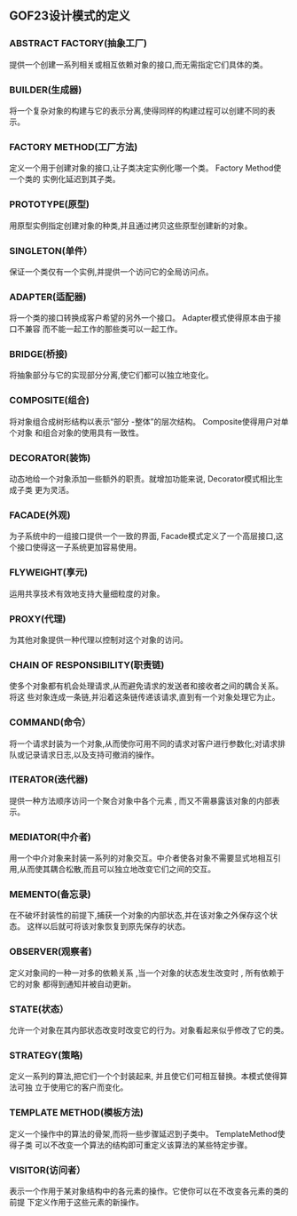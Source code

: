 ## GOF23设计模式的定义


### ABSTRACT FACTORY(抽象工厂)
提供一个创建一系列相关或相互依赖对象的接口,而无需指定它们具体的类。

### BUILDER(生成器)
将一个复杂对象的构建与它的表示分离,使得同样的构建过程可以创建不同的表示。

### FACTORY METHOD(工厂方法)
定义一个用于创建对象的接口,让子类决定实例化哪一个类。 Factory Method使一个类的 实例化延迟到其子类。

### PROTOTYPE(原型)
用原型实例指定创建对象的种类,并且通过拷贝这些原型创建新的对象。

### SINGLETON(单件）
保证一个类仅有一个实例,并提供一个访问它的全局访问点。

### ADAPTER(适配器)
将一个类的接口转换成客户希望的另外一个接口。 Adapter模式使得原本由于接口不兼容 而不能一起工作的那些类可以一起工作。

### BRIDGE(桥接)
将抽象部分与它的实现部分分离,使它们都可以独立地变化。

### COMPOSITE(组合)
将对象组合成树形结构以表示“部分 -整体”的层次结构。 Composite使得用户对单个对象 和组合对象的使用具有一致性。

### DECORATOR(装饰)
动态地给一个对象添加一些额外的职责。就增加功能来说, Decorator模式相比生成子类 更为灵活。

### FACADE(外观)
为子系统中的一组接口提供一个一致的界面, Facade模式定义了一个高层接口,这个接口使得这一子系统更加容易使用。

### FLYWEIGHT(享元)
运用共享技术有效地支持大量细粒度的对象。

### PROXY(代理)
为其他对象提供一种代理以控制对这个对象的访问。

### CHAIN OF RESPONSIBILITY(职责链)
使多个对象都有机会处理请求,从而避免请求的发送者和接收者之间的耦合关系。将这 些对象连成一条链,并沿着这条链传递该请求,直到有一个对象处理它为止。

### COMMAND(命令）
将一个请求封装为一个对象,从而使你可用不同的请求对客户进行参数化;对请求排队或记录请求日志,以及支持可撤消的操作。

### ITERATOR(迭代器)
提供一种方法顺序访问一个聚合对象中各个元素 , 而又不需暴露该对象的内部表示。

### MEDIATOR(中介者)
用一个中介对象来封装一系列的对象交互。中介者使各对象不需要显式地相互引用,从而使其耦合松散,而且可以独立地改变它们之间的交互。

### MEMENTO(备忘录)
在不破坏封装性的前提下,捕获一个对象的内部状态,并在该对象之外保存这个状态。 这样以后就可将该对象恢复到原先保存的状态。

### OBSERVER(观察者)
定义对象间的一种一对多的依赖关系 ,当一个对象的状态发生改变时 , 所有依赖于它的对象 都得到通知并被自动更新。

### STATE(状态）
允许一个对象在其内部状态改变时改变它的行为。对象看起来似乎修改了它的类。

### STRATEGY(策略)
定义一系列的算法,把它们一个个封装起来, 并且使它们可相互替换。本模式使得算法可独 立于使用它的客户而变化。

### TEMPLATE METHOD(模板方法)
定义一个操作中的算法的骨架,而将一些步骤延迟到子类中。 TemplateMethod使得子类 可以不改变一个算法的结构即可重定义该算法的某些特定步骤。

### VISITOR(访问者）
表示一个作用于某对象结构中的各元素的操作。它使你可以在不改变各元素的类的前提 下定义作用于这些元素的新操作。
